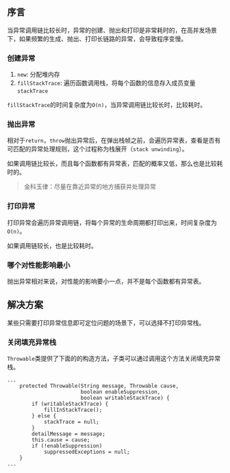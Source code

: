 ## 序言
当异常调用链比较长时，异常的创建、抛出和打印是非常耗时的，在高并发场景下，如果频繁的生成、抛出、打印长链路的异常，会导致程序变慢。

### 创建异常

1. `new`: 分配堆内存
2. `fillStackTrace`: 遍历函数调用栈，将每个函数的信息存入成员变量`stackTrace`

`fillStackTrace`的时间复杂度为`O(n)`，当异常调用链比较长时，比较耗时。

### 抛出异常
相对于`return`，`throw`抛出异常后，在弹出栈帧之前，会遍历异常表，查看是否有可匹配的异常处理规则，这个过程称为栈展开（`stack unwinding`）。

如果调用链比较长，而且每个函数都有异常表，匹配的概率又低，那么也是比较耗时的。

> 金科玉律：尽量在靠近异常的地方捕获并处理异常

### 打印异常
打印异常会遍历异常调用链，将每个异常的生命周期都打印出来，时间复杂度为`O(n)`。

如果调用链较长，也是比较耗时。

### 哪个对性能影响最小
抛出异常相对来说，对性能的影响要小一点，并不是每个函数都有异常表。

## 解决方案
某些只需要打印异常信息即可定位问题的场景下，可以选择不打印异常栈。

### 关闭填充异常栈
`Throwable`类提供了下面的的构造方法，子类可以通过调用这个方法关闭填充异常栈。
```
...
    protected Throwable(String message, Throwable cause,
                        boolean enableSuppression,
                        boolean writableStackTrace) {
        if (writableStackTrace) {
            fillInStackTrace();
        } else {
            stackTrace = null;
        }
        detailMessage = message;
        this.cause = cause;
        if (!enableSuppression)
            suppressedExceptions = null;
    }
...
```



